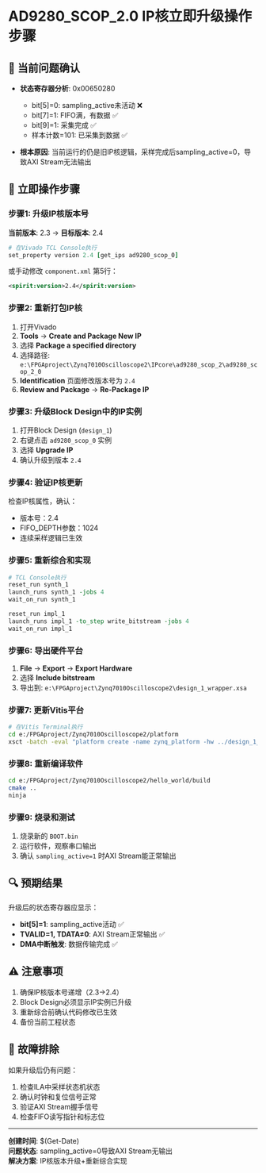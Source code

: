 # AD9280_SCOP_2.0 IP核立即升级操作步骤

## 🚨 当前问题确认
- **状态寄存器分析**: 0x00650280
  - bit[5]=0: sampling_active未活动 ❌
  - bit[7]=1: FIFO满，有数据 ✅
  - bit[9]=1: 采集完成 ✅
  - 样本计数=101: 已采集到数据 ✅

- **根本原因**: 当前运行的仍是旧IP核逻辑，采样完成后sampling_active=0，导致AXI Stream无法输出

## 🔧 立即操作步骤

### 步骤1: 升级IP核版本号
**当前版本**: 2.3 → **目标版本**: 2.4

```tcl
# 在Vivado TCL Console执行
set_property version 2.4 [get_ips ad9280_scop_0]
```

或手动修改 `component.xml` 第5行：
```xml
<spirit:version>2.4</spirit:version>
```

### 步骤2: 重新打包IP核
1. 打开Vivado
2. **Tools** → **Create and Package New IP**
3. 选择 **Package a specified directory**
4. 选择路径: `e:\FPGAproject\Zynq7010Oscilloscope2\IPcore\ad9280_scop_2\ad9280_scop_2_0`
5. **Identification** 页面修改版本号为 `2.4`
6. **Review and Package** → **Re-Package IP**

### 步骤3: 升级Block Design中的IP实例
1. 打开Block Design (`design_1`)
2. 右键点击 `ad9280_scop_0` 实例
3. 选择 **Upgrade IP**
4. 确认升级到版本 `2.4`

### 步骤4: 验证IP核更新
检查IP核属性，确认：
- 版本号：2.4
- FIFO_DEPTH参数：1024
- 连续采样逻辑已生效

### 步骤5: 重新综合和实现
```tcl
# TCL Console执行
reset_run synth_1
launch_runs synth_1 -jobs 4
wait_on_run synth_1

reset_run impl_1
launch_runs impl_1 -to_step write_bitstream -jobs 4
wait_on_run impl_1
```

### 步骤6: 导出硬件平台
1. **File** → **Export** → **Export Hardware**
2. 选择 **Include bitstream**
3. 导出到: `e:\FPGAproject\Zynq7010Oscilloscope2\design_1_wrapper.xsa`

### 步骤7: 更新Vitis平台
```bash
# 在Vitis Terminal执行
cd e:/FPGAproject/Zynq7010Oscilloscope2/platform
xsct -batch -eval "platform create -name zynq_platform -hw ../design_1_wrapper.xsa"
```

### 步骤8: 重新编译软件
```bash
cd e:/FPGAproject/Zynq7010Oscilloscope2/hello_world/build
cmake ..
ninja
```

### 步骤9: 烧录和测试
1. 烧录新的 `BOOT.bin`
2. 运行软件，观察串口输出
3. 确认 `sampling_active=1` 时AXI Stream能正常输出

## 🔍 预期结果
升级后的状态寄存器应显示：
- **bit[5]=1**: sampling_active活动 ✅
- **TVALID=1, TDATA≠0**: AXI Stream正常输出 ✅
- **DMA中断触发**: 数据传输完成 ✅

## ⚠️ 注意事项
1. 确保IP核版本号递增（2.3→2.4）
2. Block Design必须显示IP实例已升级
3. 重新综合前确认代码修改已生效
4. 备份当前工程状态

## 🐛 故障排除
如果升级后仍有问题：
1. 检查ILA中采样状态机状态
2. 确认时钟和复位信号正常
3. 验证AXI Stream握手信号
4. 检查FIFO读写指针和标志位

---
**创建时间**: $(Get-Date)  
**问题状态**: sampling_active=0导致AXI Stream无输出  
**解决方案**: IP核版本升级+重新综合实现
